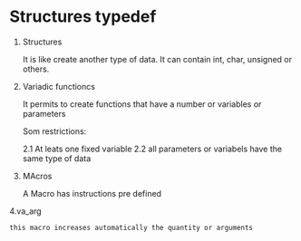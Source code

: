 # Structures typedef

1. Structures

	It is like create another type of data. It can contain int, char, unsigned or others.

2. Variadic functioncs

	It permits to create functions that have a number or variables or parameters

	Som restrictions: 

	2.1 At leats one fixed variable
	2.2 all parameters or variabels have the same type of data

3. MAcros

	A Macro has instructions pre defined

4.va_arg

	this macro increases automatically the quantity or arguments 
